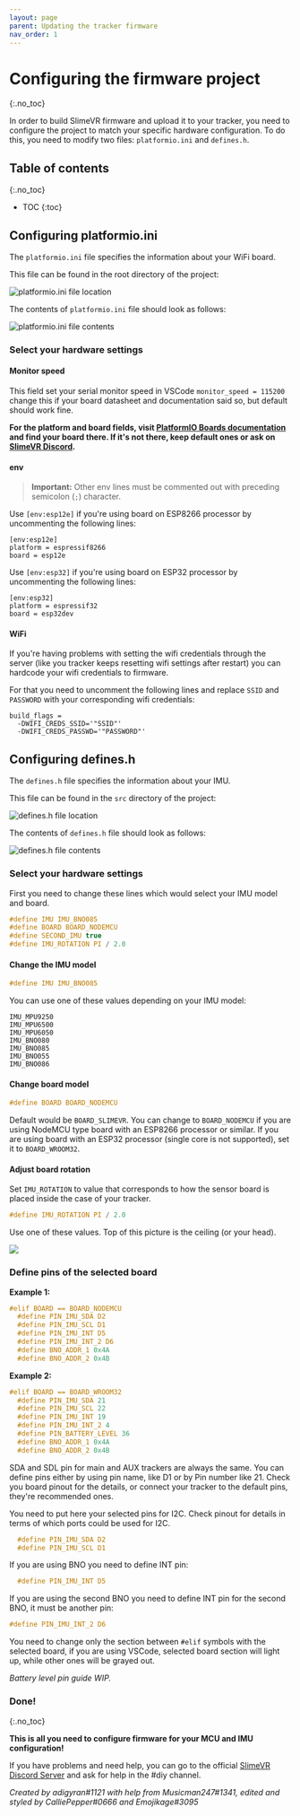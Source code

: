 ```yaml
---
layout: page
parent: Updating the tracker firmware
nav_order: 1
---
```


# Configuring the firmware project
{:.no_toc}

In order to build SlimeVR firmware and upload it to your tracker, you need to configure the project to match your specific hardware configuration. To do this, you need to modify two files: `platformio.ini` and `defines.h`.

## Table of contents
{:.no_toc}

* TOC
{:toc}

## Configuring platformio.ini

The `platformio.ini` file specifies the information about your WiFi board.

This file can be found in the root directory of the project:

![platformio.ini file location](https://i.imgur.com/CsBcxYL.png)

The contents of `platformio.ini` file should look as follows:

![platformio.ini file contents](https://i.imgur.com/9EmR158.png)

### Select your hardware settings

#### Monitor speed

This field set your serial monitor speed in VSCode `monitor_speed = 115200` change this if your board datasheet and documentation said so, but default should work fine.

**For the platform and board fields, visit [PlatformIO Boards documentation](https://docs.platformio.org/en/latest/boards/index.html) and find your board there. If it's not there, keep default ones or ask on [SlimeVR Discord](https://discord.gg/SlimeVR).**

#### env

> **Important:** Other env lines must be commented out with preceding semicolon (`;`) character.

Use `[env:esp12e]` if you're using board on ESP8266 processor by uncommenting the following lines:

```
[env:esp12e]
platform = espressif8266
board = esp12e
```

Use `[env:esp32]` if you're using board on ESP32 processor by uncommenting the following lines:

```
[env:esp32]
platform = espressif32
board = esp32dev
```

#### WiFi

If you're having problems with setting the wifi credentials through the server (like you tracker keeps resetting wifi settings after restart) you can hardcode your wifi credentials to firmware.

For that you need to uncomment the following lines and replace `SSID` and `PASSWORD` with your corresponding wifi credentials:

```
build_flags =
  -DWIFI_CREDS_SSID='"SSID"'
  -DWIFI_CREDS_PASSWD='"PASSWORD"'
```

## Configuring defines.h

The `defines.h` file specifies the information about your IMU.

This file can be found in the `src` directory of the project:

![defines.h file location](https://i.imgur.com/KlAq8tT.png)

The contents of `defines.h` file should look as follows:

![defines.h file contents](https://i.imgur.com/QWwc7kH.png)

### Select your hardware settings

First you need to change these lines which would select your IMU model and board.

```c
#define IMU IMU_BNO085
#define BOARD BOARD_NODEMCU
#define SECOND_IMU true
#define IMU_ROTATION PI / 2.0
```

#### Change the IMU model

```c
#define IMU IMU_BNO085
```

You can use one of these values depending on your IMU model:

```
IMU_MPU9250
IMU_MPU6500
IMU_MPU6050
IMU_BNO080
IMU_BNO085
IMU_BNO055
IMU_BNO086
```

#### Change board model

```c
#define BOARD BOARD_NODEMCU
```

Default would be `BOARD_SLIMEVR`. You can change to `BOARD_NODEMCU` if you are using NodeMCU type board with an ESP8266 processor or similar. If you are using board with an ESP32 processor (single core is not supported), set it to `BOARD_WROOM32`.

#### Adjust board rotation

Set `IMU_ROTATION` to value that corresponds to how the sensor board is placed inside the case of your tracker.

```c
#define IMU_ROTATION PI / 2.0
```

Use one of these values. Top of this picture is the ceiling (or your head).

![](https://i.imgur.com/09x76XB.png)

### Define pins of the selected board

**Example 1:**

```c
#elif BOARD == BOARD_NODEMCU
  #define PIN_IMU_SDA D2
  #define PIN_IMU_SCL D1
  #define PIN_IMU_INT D5
  #define PIN_IMU_INT_2 D6
  #define BNO_ADDR_1 0x4A
  #define BNO_ADDR_2 0x4B
```

**Example 2:**

```c
#elif BOARD == BOARD_WROOM32
  #define PIN_IMU_SDA 21
  #define PIN_IMU_SCL 22
  #define PIN_IMU_INT 19
  #define PIN_IMU_INT_2 4
  #define PIN_BATTERY_LEVEL 36
  #define BNO_ADDR_1 0x4A
  #define BNO_ADDR_2 0x4B
```

SDA and SDL pin for main and AUX trackers are always the same. You can define pins either by using pin name, like D1 or by Pin number like 21. Check you board pinout for the details, or connect your tracker to the default pins, they're recommended ones.

You need to put here your selected pins for I2C. Check pinout for details in terms of which ports could be used for I2C.

```c
  #define PIN_IMU_SDA D2
  #define PIN_IMU_SCL D1
```

If you are using BNO you need to define INT pin:

```c
  #define PIN_IMU_INT D5
```

If you are using the second BNO you need to define INT pin for the second BNO, it must be another pin:

```c
#define PIN_IMU_INT_2 D6
```

You need to change only the section between `#elif` symbols with the selected board, if you are using VSCode, selected board section will light up, while other ones will be grayed out.

_Battery level pin guide WIP._

### Done!
{:.no_toc}

**This is all you need to configure firmware for your MCU and IMU configuration!**

If you have problems and need help, you can go to the official [SlimeVR Discord Server](https://discord.gg/SlimeVR) and ask for help in the #diy channel.

*Created by adigyran#1121 with help from Musicman247#1341, edited and styled by CalliePepper#0666 and Emojikage#3095*
